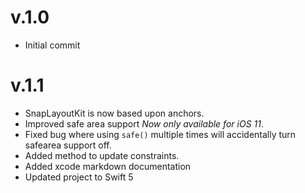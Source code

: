 # v.1.0
- Initial commit

# v.1.1
- SnapLayoutKit is now based upon anchors.
- Improved safe area support _Now only available for iOS 11_.
- Fixed bug where using `safe()` multiple times will accidentally turn safearea support off.
- Added method to update constraints.
- Added xcode markdown documentation
- Updated project to Swift 5
